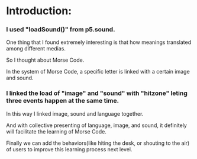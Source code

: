 
# Introduction:
### I used "loadSound()" from p5.sound.

One thing that I found extremely interesting is that how meanings translated among different medias.

So I thought about Morse Code.

In the system of Morse Code, a specific letter is linked with a certain image and sound. 

### I linked the load of "image" and "sound" with "hitzone" leting three events happen at the same time. 

In this way I linked image, sound and language together.

And with collective presenting of language, image, and sound, it definitely will facilitate the learning of Morse Code.

Finally we can add the behaviors(like hiting the desk, or shouting to the air) of users to improve this learning process 
next level.
